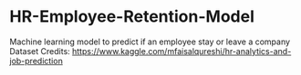 # HR-Employee-Retention-Model
Machine learning model to predict if an employee stay or leave a company\
Dataset Credits: https://www.kaggle.com/mfaisalqureshi/hr-analytics-and-job-prediction
